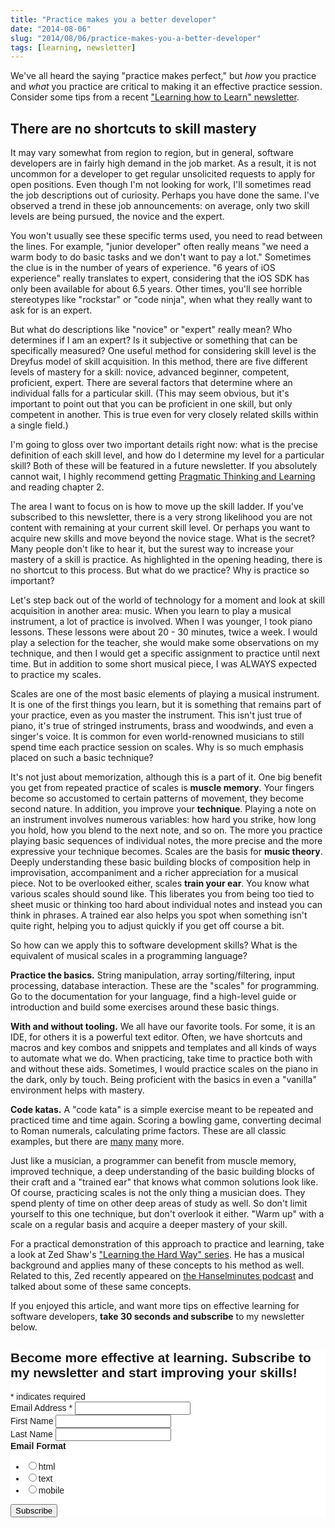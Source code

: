 ```yaml
---
title: "Practice makes you a better developer"
date: "2014-08-06"
slug: "2014/08/06/practice-makes-you-a-better-developer"
tags: [learning, newsletter]
---
```

We've all heard the saying "practice makes perfect," but *how* you practice and *what* you practice are critical to making it an effective practice session. Consider some tips from a recent <a href="http://www.joelclermont.com/2014/01/26/learning-how-to-learn-the-newsletter/" target="_blank">"Learning how to Learn" newsletter</a>.

<!--more-->
## There are no shortcuts to skill mastery

It may vary somewhat from region to region, but in general, software developers are in fairly high demand in the job market. As a result, it is not uncommon for a developer to get regular unsolicited requests to apply for open positions. Even though I'm not looking for work, I'll sometimes read the job descriptions out of curiosity. Perhaps you have done the same. I've observed a trend in these job announcements: on average, only two skill levels are being pursued, the novice and the expert.

You won't usually see these specific terms used, you need to read between the lines. For example, "junior developer" often really means "we need a warm body to do basic tasks and we don't want to pay a lot." Sometimes the clue is in the number of years of experience. "6 years of iOS experience" really translates to expert, considering that the iOS SDK has only been available for about 6.5 years. Other times, you'll see horrible stereotypes like "rockstar" or "code ninja", when what they really want to ask for is an expert.

But what do descriptions like "novice" or "expert" really mean? Who determines if I am an expert? Is it subjective or something that can be specifically measured? One useful method for considering skill level is the Dreyfus model of skill acquisition. In this method, there are five different levels of mastery for a skill: novice, advanced beginner, competent, proficient, expert. There are several factors that determine where an individual falls for a particular skill. (This may seem obvious, but it's important to point out that you can be proficient in one skill, but only competent in another. This is true even for very closely related skills within a single field.)

I'm going to gloss over two important details right now: what is the precise definition of each skill level, and how do I determine my level for a particular skill? Both of these will be featured in a future newsletter. If you absolutely cannot wait, I highly recommend getting <a href="http://pragprog.com/book/ahptl/pragmatic-thinking-and-learning" target="_blank">Pragmatic Thinking and Learning</a> and reading chapter 2.

The area I want to focus on is how to move up the skill ladder. If you've subscribed to this newsletter, there is a very strong likelihood you are not content with remaining at your current skill level. Or perhaps you want to acquire new skills and move beyond the novice stage. What is the secret? Many people don't like to hear it, but the surest way to increase your mastery of a skill is practice. As highlighted in the opening heading, there is no shortcut to this process. But what do we practice? Why is practice so important?

Let's step back out of the world of technology for a moment and look at skill acquisition in another area: music. When you learn to play a musical instrument, a lot of practice is involved. When I was younger, I took piano lessons. These lessons were about 20 - 30 minutes, twice a week. I would play a selection for the teacher, she would make some observations on my technique, and then I would get a specific assignment to practice until next time. But in addition to some short musical piece, I was ALWAYS expected to practice my scales.

Scales are one of the most basic elements of playing a musical instrument. It is one of the first things you learn, but it is something that remains part of your practice, even as you master the instrument. This isn't just true of piano, it's true of stringed instruments, brass and woodwinds, and even a singer's voice. It is common for even world-renowned musicians to still spend time each practice session on scales. Why is so much emphasis placed on such a basic technique?

It's not just about memorization, although this is a part of it. One big benefit you get from repeated practice of scales is **muscle memory**. Your fingers become so accustomed to certain patterns of movement, they become second nature. In addition, you improve your **technique**. Playing a note on an instrument involves numerous variables: how hard you strike, how long you hold, how you blend to the next note, and so on. The more you practice playing basic sequences of individual notes, the more precise and the more expressive your technique becomes. Scales are the basis for **music theory**. Deeply understanding these basic building blocks of composition help in improvisation, accompaniment and a richer appreciation for a musical piece. Not to be overlooked either, scales **train your ear**. You know what various scales should sound like. This liberates you from being too tied to sheet music or thinking too hard about individual notes and instead you can think in phrases. A trained ear
also helps you spot when something isn't quite right, helping you to adjust quickly if you get off course a bit.

So how can we apply this to software development skills? What is the equivalent of musical scales in a programming language?

**Practice the basics.** String manipulation, array sorting/filtering, input processing, database interaction. These are the "scales" for programming. Go to the documentation for your language, find a high-level guide or introduction and build some exercises around these basic things.

**With and without tooling.** We all have our favorite tools. For some, it is an IDE, for others it is a powerful text editor. Often, we have shortcuts and macros and key combos and snippets and templates and all kinds of ways to automate what we do. When practicing, take time to practice both with and without these aids. Sometimes, I would practice scales on the piano in the dark, only by touch. Being proficient with the basics in even a "vanilla" environment helps with mastery.

**Code katas.** A "code kata" is a simple exercise meant to be repeated and practiced time and time again. Scoring a bowling game, converting decimal to Roman numerals, calculating prime factors. These are all classic examples, but there are <a href="http://codekata.com" target="_blank">many</a> <a href="http://content.codersdojo.org/code-kata-catalogue/" target="_blank">many</a> more.

Just like a musician, a programmer can benefit from muscle memory, improved technique, a deep understanding of the basic building blocks of their craft and a "trained ear" that knows what common solutions look like. Of course, practicing scales is not the only thing a musician does. They spend plenty of time on other deep areas of study as well. So don't limit yourself to this one technique, but don't overlook it either. "Warm up" with a scale on a regular basis and acquire a deeper mastery of your skill.

For a practical demonstration of this approach to practice and learning, take a look at Zed Shaw's <a href="http://learncodethehardway.org" target="_blank">"Learning the Hard Way" series</a>. He has a musical background and applies many of these concepts to his method as well. Related to this, Zed recently appeared on <a href="http://hanselminutes.com/407/learning-code-the-hard-way-with-zed-shaw" target="_blank">the Hanselminutes podcast</a> and talked about some of these same concepts.

If you enjoyed this article, and want more tips on effective learning for software developers, **take 30 seconds and subscribe** to my newsletter below.

<!-- Begin MailChimp Signup Form -->
<link href="http://cdn-images.mailchimp.com/embedcode/classic-081711.css" rel="stylesheet" type="text/css">
<style type="text/css">
    #mc_embed_signup{background:#fff; clear:left; font:14px Helvetica,Arial,sans-serif; }
    /* Add your own MailChimp form style overrides in your site stylesheet or in this style block.
       We recommend moving this block and the preceding CSS link to the HEAD of your HTML file. */
</style>
<div id="mc_embed_signup">
<form action="http://joelclermont.us4.list-manage.com/subscribe/post?u=5abeba9688261dbb0d2733fe4&amp;id=ff515965b5" method="post" id="mc-embedded-subscribe-form" name="mc-embedded-subscribe-form" class="validate" target="_blank" novalidate>
    <h2>Become more effective at learning. Subscribe to my newsletter and start improving your skills!</h2>
<div class="indicates-required"><span class="asterisk">*</span> indicates required</div>
<div class="mc-field-group">
    <label for="mce-EMAIL">Email Address  <span class="asterisk">*</span>
</label>
    <input type="email" value="" name="EMAIL" class="required email" id="mce-EMAIL">
</div>
<div class="mc-field-group">
    <label for="mce-FNAME">First Name </label>
    <input type="text" value="" name="FNAME" class="" id="mce-FNAME">
</div>
<div class="mc-field-group">
    <label for="mce-LNAME">Last Name </label>
    <input type="text" value="" name="LNAME" class="" id="mce-LNAME">
</div>
<div class="mc-field-group input-group">
    <strong>Email Format </strong>
    <ul><li><input type="radio" value="html" name="EMAILTYPE" id="mce-EMAILTYPE-0"><label for="mce-EMAILTYPE-0">html</label></li>
<li><input type="radio" value="text" name="EMAILTYPE" id="mce-EMAILTYPE-1"><label for="mce-EMAILTYPE-1">text</label></li>
<li><input type="radio" value="mobile" name="EMAILTYPE" id="mce-EMAILTYPE-2"><label for="mce-EMAILTYPE-2">mobile</label></li>
</ul>
</div>
    <div id="mce-responses" class="clear">
        <div class="response" id="mce-error-response" style="display:none"></div>
        <div class="response" id="mce-success-response" style="display:none"></div>
    </div>  <div class="clear"><input type="submit" value="Subscribe" name="subscribe" id="mc-embedded-subscribe" class="button"></div>
</form>
</div>
<script type="text/javascript">
var fnames = new Array();var ftypes = new Array();fnames[0]='EMAIL';ftypes[0]='email';fnames[1]='FNAME';ftypes[1]='text';fnames[2]='LNAME';ftypes[2]='text';
try {
    var jqueryLoaded=jQuery;
    jqueryLoaded=true;
} catch(err) {
    var jqueryLoaded=false;
}
var head= document.getElementsByTagName('head')[0];
if (!jqueryLoaded) {
    var script = document.createElement('script');
    script.type = 'text/javascript';
    script.src = 'http://ajax.googleapis.com/ajax/libs/jquery/1.4.4/jquery.min.js';
    head.appendChild(script);
    if (script.readyState && script.onload!==null){
        script.onreadystatechange= function () {
              if (this.readyState == 'complete') mce_preload_check();
        }    
    }
}
var script = document.createElement('script');
script.type = 'text/javascript';
script.src = 'http://downloads.mailchimp.com/js/jquery.form-n-validate.js';
head.appendChild(script);
var err_style = '';
try{
    err_style = mc_custom_error_style;
} catch(e){
    err_style = '#mc_embed_signup input.mce_inline_error{border-color:#6B0505;} #mc_embed_signup div.mce_inline_error{margin: 0 0 1em 0; padding: 5px 10px; background-color:#6B0505; font-weight: bold; z-index: 1; color:#fff;}';
}
var head= document.getElementsByTagName('head')[0];
var style= document.createElement('style');
style.type= 'text/css';
if (style.styleSheet) {
  style.styleSheet.cssText = err_style;
} else {
  style.appendChild(document.createTextNode(err_style));
}
head.appendChild(style);
setTimeout('mce_preload_check();', 250);

var mce_preload_checks = 0;
function mce_preload_check(){
    if (mce_preload_checks>40) return;
    mce_preload_checks++;
    try {
        var jqueryLoaded=jQuery;
    } catch(err) {
        setTimeout('mce_preload_check();', 250);
        return;
    }
    try {
        var validatorLoaded=jQuery("#fake-form").validate({});
    } catch(err) {
        setTimeout('mce_preload_check();', 250);
        return;
    }
    mce_init_form();
}
function mce_init_form(){
    jQuery(document).ready( function($) {
      var options = { errorClass: 'mce_inline_error', errorElement: 'div', onkeyup: function(){}, onfocusout:function(){}, onblur:function(){}  };
      var mce_validator = $("#mc-embedded-subscribe-form").validate(options);
      $("#mc-embedded-subscribe-form").unbind('submit');//remove the validator so we can get into beforeSubmit on the ajaxform, which then calls the validator
      options = { url: 'http://joelclermont.us4.list-manage2.com/subscribe/post-json?u=5abeba9688261dbb0d2733fe4&id=ff515965b5&c=?', type: 'GET', dataType: 'json', contentType: "application/json; charset=utf-8",
                    beforeSubmit: function(){
                        $('#mce_tmp_error_msg').remove();
                        $('.datefield','#mc_embed_signup').each(
                            function(){
                                var txt = 'filled';
                                var fields = new Array();
                                var i = 0;
                                $(':text', this).each(
                                    function(){
                                        fields[i] = this;
                                        i++;
                                    });
                                $(':hidden', this).each(
                                    function(){
                                        var bday = false;
                                        if (fields.length == 2){
                                            bday = true;
                                            fields[2] = {'value':1970};//trick birthdays into having years
                                        }
                                        if ( fields[0].value=='MM' && fields[1].value=='DD' && (fields[2].value=='YYYY' || (bday && fields[2].value==1970) ) ){
                                            this.value = '';
                                        } else if ( fields[0].value=='' && fields[1].value=='' && (fields[2].value=='' || (bday && fields[2].value==1970) ) ){
                                            this.value = '';
                                        } else {
                                            if (/\[day\]/.test(fields[0].name)){
                                                this.value = fields[1].value+'/'+fields[0].value+'/'+fields[2].value;                                           
                                            } else {
                                                this.value = fields[0].value+'/'+fields[1].value+'/'+fields[2].value;
                                            }
                                        }
                                    });
                            });
                        return mce_validator.form();
                    }, 
                    success: mce_success_cb
                };
      $('#mc-embedded-subscribe-form').ajaxForm(options);
      
      
    });
}
function mce_success_cb(resp){
    $('#mce-success-response').hide();
    $('#mce-error-response').hide();
    if (resp.result=="success"){
        $('#mce-'+resp.result+'-response').show();
        $('#mce-'+resp.result+'-response').html(resp.msg);
        $('#mc-embedded-subscribe-form').each(function(){
            this.reset();
        });
    } else {
        var index = -1;
        var msg;
        try {
            var parts = resp.msg.split(' - ',2);
            if (parts[1]==undefined){
                msg = resp.msg;
            } else {
                i = parseInt(parts[0]);
                if (i.toString() == parts[0]){
                    index = parts[0];
                    msg = parts[1];
                } else {
                    index = -1;
                    msg = resp.msg;
                }
            }
        } catch(e){
            index = -1;
            msg = resp.msg;
        }
        try{
            if (index== -1){
                $('#mce-'+resp.result+'-response').show();
                $('#mce-'+resp.result+'-response').html(msg);            
            } else {
                err_id = 'mce_tmp_error_msg';
                html = '<div id="'+err_id+'" style="'+err_style+'"> '+msg+'</div>';
                
                var input_id = '#mc_embed_signup';
                var f = $(input_id);
                if (ftypes[index]=='address'){
                    input_id = '#mce-'+fnames[index]+'-addr1';
                    f = $(input_id).parent().parent().get(0);
                } else if (ftypes[index]=='date'){
                    input_id = '#mce-'+fnames[index]+'-month';
                    f = $(input_id).parent().parent().get(0);
                } else {
                    input_id = '#mce-'+fnames[index];
                    f = $().parent(input_id).get(0);
                }
                if (f){
                    $(f).append(html);
                    $(input_id).focus();
                } else {
                    $('#mce-'+resp.result+'-response').show();
                    $('#mce-'+resp.result+'-response').html(msg);
                }
            }
        } catch(e){
            $('#mce-'+resp.result+'-response').show();
            $('#mce-'+resp.result+'-response').html(msg);
        }
    }
}

</script>
<!--End mc_embed_signup-->
